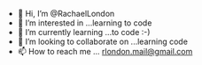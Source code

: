 - 👋 Hi, I’m @RachaelLondon
- 👀 I’m interested in ...learning to code
- 🌱 I’m currently learning ...to code :-)
- 💞️ I’m looking to collaborate on ...learning code
- 📫 How to reach me ... rlondon.mail@gmail.com

<!---
RachaelLondon/RachaelLondon is a ✨ special ✨ repository because its `README.md` (this file) appears on your GitHub profile.
You can click the Preview link to take a look at your changes.
--->

